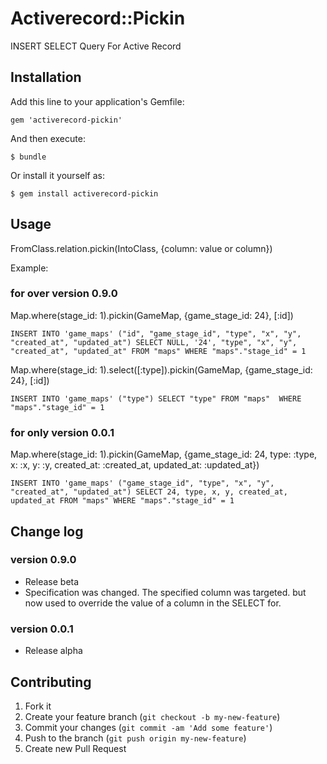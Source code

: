 # Activerecord::Pickin

INSERT SELECT Query For Active Record

## Installation

Add this line to your application's Gemfile:

    gem 'activerecord-pickin'

And then execute:

    $ bundle

Or install it yourself as:

    $ gem install activerecord-pickin

## Usage

FromClass.relation.pickin(IntoClass, {column: value or column})

Example:

### for over version 0.9.0

  Map.where(stage_id: 1).pickin(GameMap, {game_stage_id: 24}, [:id])
  
    INSERT INTO 'game_maps' ("id", "game_stage_id", "type", "x", "y", "created_at", "updated_at") SELECT NULL, '24', "type", "x", "y", "created_at", "updated_at" FROM "maps" WHERE "maps"."stage_id" = 1

  Map.where(stage_id: 1).select([:type]).pickin(GameMap, {game_stage_id: 24}, [:id])
  
    INSERT INTO 'game_maps' ("type") SELECT "type" FROM "maps"  WHERE "maps"."stage_id" = 1

### for only version 0.0.1

  Map.where(stage_id: 1).pickin(GameMap, {game_stage_id: 24, type: :type, x: :x, y: :y, created_at: :created_at, updated_at: :updated_at})
  
  	INSERT INTO 'game_maps' ("game_stage_id", "type", "x", "y", "created_at", "updated_at") SELECT 24, type, x, y, created_at, updated_at FROM "maps" WHERE "maps"."stage_id" = 1

## Change log

### version 0.9.0

* Release beta
* Specification was changed. The specified column was targeted. but now used to override the value of a column in the SELECT for.

### version 0.0.1

* Release alpha

## Contributing

1. Fork it
2. Create your feature branch (`git checkout -b my-new-feature`)
3. Commit your changes (`git commit -am 'Add some feature'`)
4. Push to the branch (`git push origin my-new-feature`)
5. Create new Pull Request
